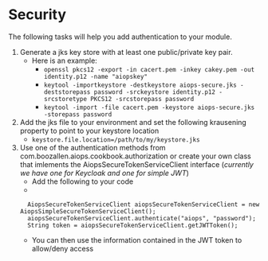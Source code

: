 # Security

The following tasks will help you add authentication to your module.

1. Generate a jks key store with at least one public/private key pair.
    - Here is an example:
        - ```openssl pkcs12 -export -in cacert.pem -inkey cakey.pem -out identity.p12 -name "aiopskey"```
        -  ```keytool -importkeystore -destkeystore aiops-secure.jks -deststorepass password -srckeystore identity.p12 -srcstoretype PKCS12 -srcstorepass password```
        -  ```keytool -import -file cacert.pem -keystore aiops-secure.jks -storepass password```
1. Add the jks file to your environment and set the following krausening property to point to your keystore location 
    - ```keystore.file.location=/path/to/my/keystore.jks```
1. Use one of the authentication methods from com.boozallen.aiops.cookbook.authorization or create your own class that 
imlements the AiopsSecureTokenServiceClient interface 
(_currently we have one for Keycloak and one for simple JWT_) 
    - Add the following to your code
    - 
    ```         
      AiopsSecureTokenServiceClient aiopsSecureTokenServiceClient = new AiopsSimpleSecureTokenServiceClient();
      aiopsSecureTokenServiceClient.authenticate("aiops", "password");
      String token = aiopsSecureTokenServiceClient.getJWTToken();
    ```
    - You can then use the information contained in the JWT token to allow/deny access